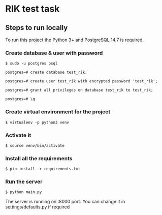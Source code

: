 # RIK test task

## Steps to run locally

To run this project the Python 3+ and PostgreSQL 14.7 is required.

### Create database & user with password

`$ sudo -u postgres psql`

`postgres=# create database test_rik;`

`postgres=# create user test_rik with encrypted password 'test_rik';`

`postgres=# grant all privileges on database test_rik to test_rik;`

`postgres=# \q`

### Create virtual environment for the project

`$ virtualenv -p python3 venv`

### Activate it

`$ source venv/bin/activate`

### Install all the requirements

`$ pip install -r requirements.txt`

### Run the server

`$ python main.py`

The server is running on :8000 port. You can change it in settings/defaults.py if required